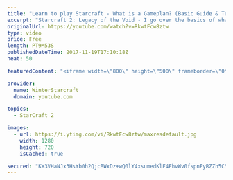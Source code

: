 ```yaml
---
title: "Learn to play Starcraft - What is a Gameplan? (Basic Guide & Tutorial)"
excerpt: "Starcraft 2: Legacy of the Void - I go over the basics of what a gameplan in starcraft 2 is and how to put one together.  Note this is not a guide on WHAT gameplan you should be using as each race!"
originalUrl: https://youtube.com/watch?v=RkwtFcw8ztw
type: video
price: Free
length: PT9M53S
publishedDateTime: 2017-11-19T17:10:18Z
heat: 50

featuredContent: "<iframe width=\"800\" height=\"500\" frameborder=\"0\" src=\"https://www.youtube.com/embed/RkwtFcw8ztw\" allow=\"accelerometer; autoplay; encrypted-media; gyroscope; picture-in-picture\" allowfullscreen></iframe>"

provider:
  name: WinterStarcraft
  domain: youtube.com

topics:
  - StarCraft 2

images:
  - url: https://i.ytimg.com/vi/RkwtFcw8ztw/maxresdefault.jpg
    width: 1280
    height: 720
    isCached: true

secured: "K+3VHaNJx3HsYb0h2QjcBWxDz+wQ0lY4xsumedKlF4FhvWv0fspnFyRZZh5C5RM1xAfBVpyQuXpKvhXna2Z6lkljBhqRRycRD11YaRQ+syZ1FOQKd9qafHmFiB9AhLn3o7sjECz5VwvzzwHLqHYAXXy3ykV0eDXwNXoGRtc07lsM8N7l5MRDu/fBCmLeHh0aZab5PVH5XoMAprEQln5DqkqN+vSOEoGsuHenPfbXqrtkMbGYQ+/DfGIZwUC6gnaKNtJPhU74U698ZZJkMgB7xJ43arDt/1fLOg/eEc4Xb5Cj6gNmUEJkVxFihIHL/yoWyqdOXPmDAIt0ENXF6zY1GHu5/RzRxVIE8DpX7ZZiLb1qTwofl2APsJ1HH5PasZfa4RB105sqE9LXqqFmlMG40TjBcPZ47zRqd/NNGr6qVEA=;unWVmAb/aKG7w96KRt2egw=="
---
```


